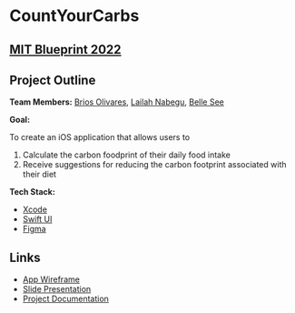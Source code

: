# CountYourCarbs

## [MIT Blueprint 2022](https://blueprint.hackmit.org/)


## **Project Outline**

**Team Members:** [Brios Olivares](https://www.linkedin.com/in/brios-olivares/), [Lailah Nabegu](https://www.linkedin.com/in/lailah-nabegu/), [Belle See](https://www.linkedin.com/in/bellesee/)


**Goal:** 

To create an iOS application that allows users to 

1) Calculate the carbon foodprint of their daily food intake
2) Receive suggestions for reducing the carbon footprint associated with their diet

**Tech Stack:**

- [Xcode](https://developer.apple.com/xcode/)
- [Swift UI](https://developer.apple.com/xcode/swiftui/)
- [Figma](https://www.figma.com/)

## **Links**

- [App Wireframe](https://www.figma.com/proto/L9HGJljMReendZ2nrxjBT7/blueprint-tbd-team?page-id=0%3A1&node-id=18%3A82&viewport=241%2C48%2C0.55&scaling=scale-down&starting-point-node-id=18%3A82)
- [Slide Presentation](https://docs.google.com/presentation/d/1Gu1bQVtVMjNQAczsHPK4slqTS802WrtgrgAbXIMB1LM/edit?usp=sharing)
- [Project Documentation](https://docs.google.com/document/d/16eUicBJ2rj2M_qRUucfBWaAdhxk4VIxtJerYSeV529w/edit?usp=sharing)
